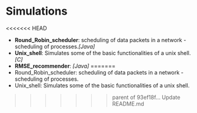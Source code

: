 Simulations
============================================================
 
<<<<<<< HEAD
- **Round_Robin_scheduler**: scheduling of data packets in a network - scheduling of processes.*[Java]*  
- **Unix_shell**: Simulates some of the basic functionalities of a unix shell.*[C]*
- **RMSE_recommender**:  *[Java]*
=======
- Round_Robin_scheduler: scheduling of data packets in a network - scheduling of processes.  
- Unix_shell: Simulates some of the basic functionalities of a unix shell.
>>>>>>> parent of 93ef18f... Update README.md

